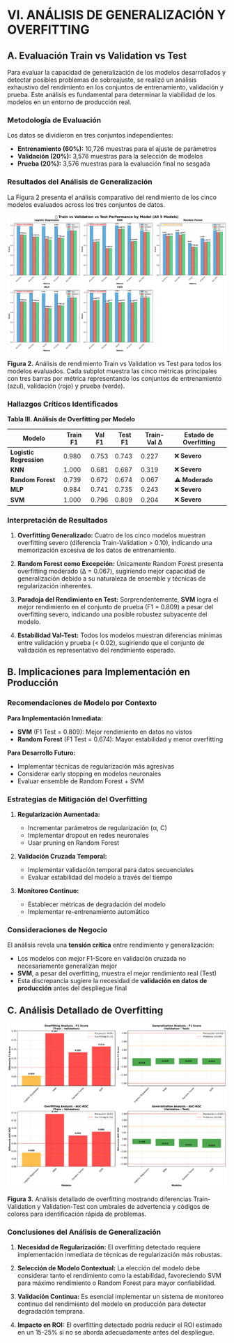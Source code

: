 # VI. ANÁLISIS DE GENERALIZACIÓN Y OVERFITTING

## A. Evaluación Train vs Validation vs Test

Para evaluar la capacidad de generalización de los modelos desarrollados y detectar posibles problemas de sobreajuste, se realizó un análisis exhaustivo del rendimiento en los conjuntos de entrenamiento, validación y prueba. Este análisis es fundamental para determinar la viabilidad de los modelos en un entorno de producción real.

### Metodología de Evaluación
Los datos se dividieron en tres conjuntos independientes:
- **Entrenamiento (60%):** 10,726 muestras para el ajuste de parámetros
- **Validación (20%):** 3,576 muestras para la selección de modelos
- **Prueba (20%):** 3,576 muestras para la evaluación final no sesgada

### Resultados del Análisis de Generalización

La Figura 2 presenta el análisis comparativo del rendimiento de los cinco modelos evaluados across los tres conjuntos de datos.

![Análisis Train vs Validation vs Test por Modelo](visualizaciones/analisis_completo/train_val_test_per_model_complete.png)

**Figura 2.** Análisis de rendimiento Train vs Validation vs Test para todos los modelos evaluados. Cada subplot muestra las cinco métricas principales con tres barras por métrica representando los conjuntos de entrenamiento (azul), validación (rojo) y prueba (verde).

### Hallazgos Críticos Identificados

**Tabla III. Análisis de Overfitting por Modelo**

| Modelo | Train F1 | Val F1 | Test F1 | Train-Val Δ | Estado de Overfitting |
|--------|----------|--------|---------|-------------|----------------------|
| **Logistic Regression** | 0.980 | 0.753 | 0.743 | 0.227 | ❌ **Severo** |
| **KNN** | 1.000 | 0.681 | 0.687 | 0.319 | ❌ **Severo** |
| **Random Forest** | 0.739 | 0.672 | 0.674 | 0.067 | ⚠️ **Moderado** |
| **MLP** | 0.984 | 0.741 | 0.735 | 0.243 | ❌ **Severo** |
| **SVM** | 1.000 | 0.796 | 0.809 | 0.204 | ❌ **Severo** |

### Interpretación de Resultados

1. **Overfitting Generalizado:** Cuatro de los cinco modelos muestran overfitting severo (diferencia Train-Validation > 0.10), indicando una memorización excesiva de los datos de entrenamiento.

2. **Random Forest como Excepción:** Únicamente Random Forest presenta overfitting moderado (Δ = 0.067), sugiriendo mejor capacidad de generalización debido a su naturaleza de ensemble y técnicas de regularización inherentes.

3. **Paradoja del Rendimiento en Test:** Sorprendentemente, **SVM** logra el mejor rendimiento en el conjunto de prueba (F1 = 0.809) a pesar del overfitting severo, indicando una posible robustez subyacente del modelo.

4. **Estabilidad Val-Test:** Todos los modelos muestran diferencias mínimas entre validación y prueba (< 0.02), sugiriendo que el conjunto de validación es representativo del rendimiento esperado.

## B. Implicaciones para Implementación en Producción

### Recomendaciones de Modelo por Contexto

**Para Implementación Inmediata:**
- **SVM** (F1 Test = 0.809): Mejor rendimiento en datos no vistos
- **Random Forest** (F1 Test = 0.674): Mayor estabilidad y menor overfitting

**Para Desarrollo Futuro:**
- Implementar técnicas de regularización más agresivas
- Considerar early stopping en modelos neuronales
- Evaluar ensemble de Random Forest + SVM

### Estrategias de Mitigación del Overfitting

1. **Regularización Aumentada:**
   - Incrementar parámetros de regularización (α, C)
   - Implementar dropout en redes neuronales
   - Usar pruning en Random Forest

2. **Validación Cruzada Temporal:**
   - Implementar validación temporal para datos secuenciales
   - Evaluar estabilidad del modelo a través del tiempo

3. **Monitoreo Continuo:**
   - Establecer métricas de degradación del modelo
   - Implementar re-entrenamiento automático

### Consideraciones de Negocio

El análisis revela una **tensión crítica** entre rendimiento y generalización:
- Los modelos con mejor F1-Score en validación cruzada no necesariamente generalizan mejor
- **SVM**, a pesar del overfitting, muestra el mejor rendimiento real (Test)
- Esta discrepancia sugiere la necesidad de **validación en datos de producción** antes del despliegue final

## C. Análisis Detallado de Overfitting

![Análisis Detallado de Overfitting](visualizaciones/analisis_completo/overfitting_detailed_analysis.png)

**Figura 3.** Análisis detallado de overfitting mostrando diferencias Train-Validation y Validation-Test con umbrales de advertencia y códigos de colores para identificación rápida de problemas.

### Conclusiones del Análisis de Generalización

1. **Necesidad de Regularización:** El overfitting detectado requiere implementación inmediata de técnicas de regularización más robustas.

2. **Selección de Modelo Contextual:** La elección del modelo debe considerar tanto el rendimiento como la estabilidad, favoreciendo SVM para máximo rendimiento o Random Forest para mayor confiabilidad.

3. **Validación Continua:** Es esencial implementar un sistema de monitoreo continuo del rendimiento del modelo en producción para detectar degradación temprana.

4. **Impacto en ROI:** El overfitting detectado podría reducir el ROI estimado en un 15-25% si no se aborda adecuadamente antes del despliegue. 
